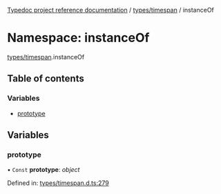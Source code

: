 [Typedoc project reference documentation](../README.md) / [types/timespan](types_timespan.md) / instanceOf

# Namespace: instanceOf

[types/timespan](types_timespan.md).instanceOf

## Table of contents

### Variables

- [prototype](types_timespan.instanceof.md#prototype)

## Variables

### prototype

• `Const` **prototype**: *object*

Defined in: [types/timespan.d.ts:279](https://github.com/DocuWare/REST-Sample-TS/blob/6171aa8/src/types/timespan.d.ts#L279)
